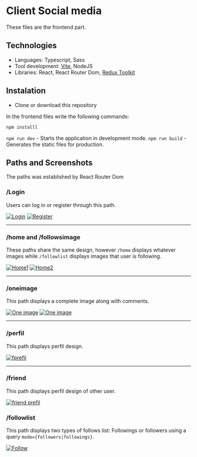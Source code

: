 # Client Social media

These files are the frontend part.

## Technologies

- Languages: Typescript, Sass
- Tool development: [Vite](https://vite.dev/ "Vite"), NodeJS
- Libraries: React, React Router Dom, [Redux Toolkit](https://redux-toolkit.js.org/ "Redux Toolkit")

## Instalation

- Clone or download this repository

In the frontend files write the following commands:

`npm installl`

`npm run dev` - Starts the application in development mode.
`npm run build` - Generates the static files for production.

## Paths and Screenshots

The paths was established by React Router Dom

### /Login

Users can log in or register through this path.

[![Login](../screenshots/Login.PNG "title")](../screenshots/Login.PNG "title")
[![Register](../screenshots/register.PNG)](../screenshots/register.PNG "Register")

---

### /home and /followsimage

These paths share the same design, however `/home` displays whatever images while `/followlist` displays images that user is following.

[![Home1](../screenshots/home1.PNG)](../screenshots/home1.PNG "Home1")
[![Home2](../screenshots/home2.PNG)](../screenshots/home2.PNG "Home2")

---

### /oneimage

This path displays a complete image along with comments.

[![One image](../screenshots/one_image1.PNG)](../screenshots/one_image1.PNG "One image")
[![One image](../screenshots/one_image2.PNG)](../screenshots/one_image2.PNG "One image")

---

### /perfil

This path displays perfil design.

[![fprefil](../screenshots/perfil.PNG)](../screenshots/perfil.PNG "prefil")

---

### /friend

This path displays perfil design of other user.

[![friend prefil](../screenshots/perfil_friend.PNG)](../screenshots/perfil_friend.PNG "friend prefil")

### /followlist

This path displays two types of follows list: Followings or followers using a query `mode={followers|followings}`.

[![Follow](../screenshots/followers_list.PNG)](../screenshots/followers_list.PNG "friend prefil")

